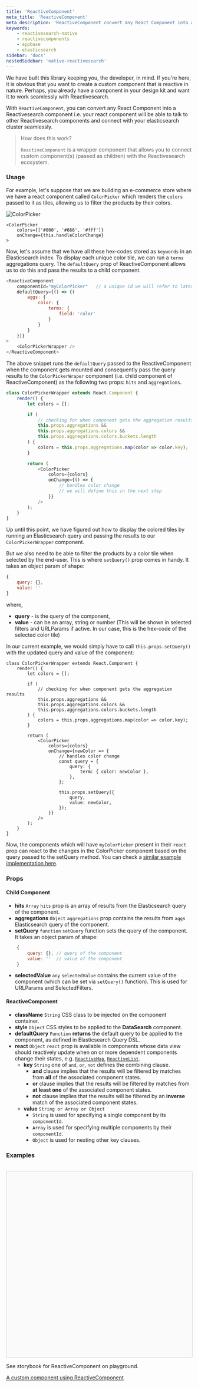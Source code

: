 ```yaml
---
title: 'ReactiveComponent'
meta_title: 'ReactiveComponent'
meta_description: 'ReactiveComponent convert any React Component into a Reactivesearch component.'
keywords:
    - reactivesearch-native
    - reactivecomponents
    - appbase
    - elasticsearch
sidebar: 'docs'
nestedSidebar: 'native-reactivesearch'
---
```


We have built this library keeping you, the developer, in mind. If you're here, it is obvious that you want to create a custom component that is reactive in nature. Perhaps, you already have a component in your design kit and want it to work seamlessly with Reactivesearch.

With `ReactiveComponent`, you can convert any React Component into a Reactivesearch component i.e. your react component will be able to talk to other Reactivesearch components and connect with your elasticsearch cluster seamlessly.

> How does this work?
>
> `ReactiveComponent` is a wrapper component that allows you to connect custom component(s) (passed as children) with the Reactivesearch ecosystem.

### Usage

For example, let's suppose that we are building an e-commerce store where we have a react component called `ColorPicker` which renders the `colors` passed to it as tiles, allowing us to filter the products by their colors.

![ColorPicker](https://i.imgur.com/wuKhCTT.png)

```javascript{2}
<ColorPicker
    colors={['#000', '#666', '#fff']}
    onChange={this.handleColorChange}
>
```

Now, let's assume that we have all these hex-codes stored as `keywords` in an Elasticsearch index. To display each unique color tile, we can run a `terms` aggregations query. The `defaultQuery` prop of ReactiveComponent allows us to do this and pass the results to a child component.

```javascript
<ReactiveComponent
    componentId="myColorPicker"   // a unique id we will refer to later
    defaultQuery={() => {(
        aggs: {
            color: {
                terms: {
                    field: 'color'
                }
            }
        }
    })}
>
    <ColorPickerWrapper />
</ReactiveComponent>
```

The above snippet runs the `defaultQuery` passed to the ReactiveComponent when the component gets mounted and consequently pass the query results to the `ColorPickerWraper` component (i.e. child component of ReactiveComponent) as the following two props: `hits` and `aggregations`.

```javascript
class ColorPickerWrapper extends React.Component {
	render() {
		let colors = [];

		if (
			// checking for when component gets the aggregation results
			this.props.aggregations &&
			this.props.aggregations.colors &&
			this.props.aggregations.colors.buckets.length
		) {
			colors = this.props.aggregations.map(color => color.key);
		}

		return (
			<ColorPicker
				colors={colors}
				onChange={() => {
					// handles color change
					// we will define this in the next step
				}}
			/>
		);
	}
}
```

Up until this point, we have figured out how to display the colored tiles by running an Elasticsearch query and passing the results to our `ColorPickerWrapper` component.

But we also need to be able to filter the products by a color tile when selected by the end-user. This is where `setQuery()` prop comes in handy. It takes an object param of shape:

```javascript
{
    query: {},
    value: ''
}
```

where,

-   **query** - is the query of the component,
-   **value** - can be an array, string or number (This will be shown in selected filters and URLParams if active. In our case, this is the hex-code of the selected color tile)

In our current example, we would simply have to call `this.props.setQuery()` with the updated query and value of the component:

```javascript{17-28}
class ColorPickerWrapper extends React.Component {
	render() {
		let colors = [];

		if (
			// checking for when component gets the aggregation results
			this.props.aggregations &&
			this.props.aggregations.colors &&
			this.props.aggregations.colors.buckets.length
		) {
			colors = this.props.aggregations.map(color => color.key);
		}

		return (
			<ColorPicker
				colors={colors}
				onChange={newColor => {
					// handles color change
					const query = {
						query: {
							term: { color: newColor },
						},
					};

					this.props.setQuery({
						query,
						value: newColor,
					});
				}}
			/>
		);
	}
}
```

Now, the components which will have `myColorPicker` present in their `react` prop can react to the changes in the ColorPicker component based on the query passed to the setQuery method. You can check a [similar example implementation here](https://github.com/appbaseio/reactivesearch/blob/dev/packages/web/examples/ReactiveComponent/src/index.js).

### Props

#### Child Component

-   **hits** `Array`
    `hits` prop is an array of results from the Elasticsearch query of the component.
-   **aggregations** `Object`
    `aggregations` prop contains the results from `aggs` Elasticsearch query of the component.
-   **setQuery** `function`
    `setQuery` function sets the query of the component. It takes an object param of shape:

```javascript
    {
        query: {}, // query of the component
        value: ''  // value of the component
    }
```

-   **selectedValue** `any`
    `selectedValue` contains the current value of the component (which can be set via `setQuery()` function). This is used for URLParams and SelectedFilters.

#### ReactiveComponent

-   **className** `String`
    CSS class to be injected on the component container.
-   **style** `Object`
    CSS styles to be applied to the **DataSearch** component.
-   **defaultQuery** `Function`
    **returns** the default query to be applied to the component, as defined in Elasticsearch Query DSL.
-   **react** `Object`
    `react` prop is available in components whose data view should reactively update when on or more dependent components change their states, e.g. [`ReactiveMap`](/docs/reactivesearch/v3/map/reactivemap/), [`ReactiveList`](/docs/reactivesearch/v3/result/reactivelist/).
    -   **key** `String`
        one of `and`, `or`, `not` defines the combining clause.
        -   **and** clause implies that the results will be filtered by matches from **all** of the associated component states.
        -   **or** clause implies that the results will be filtered by matches from **at least one** of the associated component states.
        -   **not** clause implies that the results will be filtered by an **inverse** match of the associated component states.
    -   **value** `String or Array or Object`
        -   `String` is used for specifying a single component by its `componentId`.
        -   `Array` is used for specifying multiple components by their `componentId`.
        -   `Object` is used for nesting other key clauses.

### Examples

<br />

<div data-snack-id="Sy0tN0K8f" data-snack-platform="ios" data-snack-preview="true" data-snack-theme="light" style="overflow:hidden;background:#fafafa;border:1px solid rgba(0,0,0,.16);border-radius:4px;height:505px;width:100%"></div>

See storybook for ReactiveComponent on playground.

<a href="https://opensource.appbase.io/playground/?selectedKind=Base%20components%2FReactiveComponent&selectedStory=A%20custom%20component" target="_blank">A custom component using ReactiveComponent</a>
